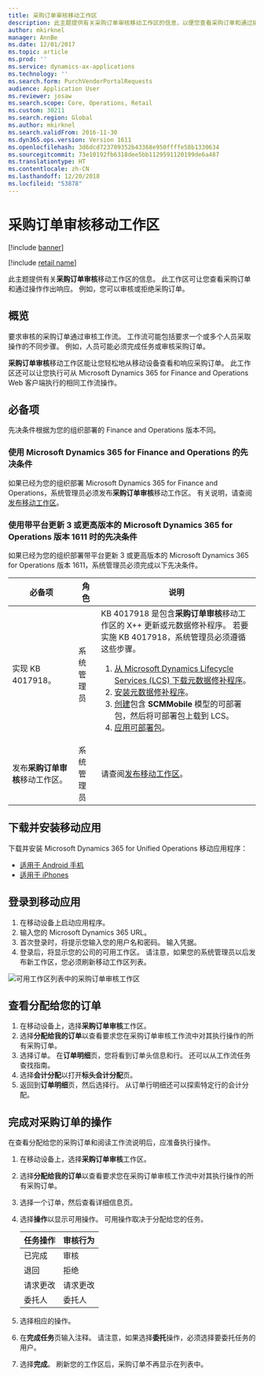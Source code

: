 ```yaml
---
title: 采购订单审核移动工作区
description: 此主题提供有关采购订单审核移动工作区的信息，以便您查看采购订单和通过操作作出响应。 例如，您可以审核或拒绝采购订单。
author: mkirknel
manager: AnnBe
ms.date: 12/01/2017
ms.topic: article
ms.prod: ''
ms.service: dynamics-ax-applications
ms.technology: ''
ms.search.form: PurchVendorPortalRequests
audience: Application User
ms.reviewer: josaw
ms.search.scope: Core, Operations, Retail
ms.custom: 30211
ms.search.region: Global
ms.author: mkirknel
ms.search.validFrom: 2016-11-30
ms.dyn365.ops.version: Version 1611
ms.openlocfilehash: 3d6dcd723709352b43368e950ffffe58b1330634
ms.sourcegitcommit: 73e10192fb6318dee5bb1129591120199de6a487
ms.translationtype: HT
ms.contentlocale: zh-CN
ms.lasthandoff: 12/20/2018
ms.locfileid: "53878"
---
```

# <a name="purchase-order-approval-mobile-workspace"></a>采购订单审核移动工作区

[!include [banner](../includes/banner.md)]

[!include [retail name](../includes/retail-name.md)]

此主题提供有关**采购订单审核**移动工作区的信息。 此工作区可让您查看采购订单和通过操作作出响应。 例如，您可以审核或拒绝采购订单。
 
## <a name="overview"></a>概览 
要求审核的采购订单通过审核工作流。 工作流可能包括要求一个或多个人员采取操作的不同步骤。 例如，人员可能必须完成任务或审核采购订单。 

**采购订单审核**移动工作区能让您轻松地从移动设备查看和响应采购订单。 此工作区还可以让您执行可从 Microsoft Dynamics 365 for Finance and Operations Web 客户端执行的相同工作流操作。

## <a name="prerequisites"></a>必备项
先决条件根据为您的组织部署的 Finance and Operations 版本不同。

### <a name="prerequisites-if-you-use-microsoft-dynamics-365-for-finance-and-operations"></a>使用 Microsoft Dynamics 365 for Finance and Operations 的先决条件 
如果已经为您的组织部署 Microsoft Dynamics 365 for Finance and Operations，系统管理员必须发布**采购订单审核**移动工作区。 有关说明，请查阅 [发布移动工作区](../../dev-itpro/mobile-apps/publish-mobile-workspace.md)。

### <a name="prerequisites-if-you-use-microsoft-dynamics-365-for-operations-version-1611-with-platform-update-3-or-later"></a>使用带平台更新 3 或更高版本的 Microsoft Dynamics 365 for Operations 版本 1611 时的先决条件
如果已经为您的组织部署带平台更新 3 或更高版本的 Microsoft Dynamics 365 for Operations 版本 1611，系统管理员必须完成以下先决条件。 

<table>
<thead>
<tr class="header">
<th>必备项</th>
<th>角色</th>
<th>说明</th>
</tr>
</thead>
<tbody>
<tr class="odd">
<td>实现 KB 4017918。</td>
<td>系统管理员</td>
<td>KB 4017918 是包含<strong>采购订单审核</strong>移动工作区的 X++ 更新或元数据修补程序。 若要实施 KB 4017918，系统管理员必须遵循这些步骤。
<ol>
<li><a href="../../dev-itpro/migration-upgrade/download-hotfix-lcs.md">从 Microsoft Dynamics Lifecycle Services (LCS) 下载元数据修补程序</a>。</li>
<li><a href="../../dev-itpro/migration-upgrade/install-metadata-hotfix-package.md">安装元数据修补程序</a>。</li>
<li><a href="../../dev-itpro/deployment/create-apply-deployable-package.md">创建</a>包含 <strong>SCMMobile</strong> 模型的可部署包，然后将可部署包上载到 LCS。</li>
<li><a href="../../dev-itpro/deployment/apply-deployable-package-system.md">应用可部署包</a>。</li>
</ol></td>
</tr>
<tr class="even">
<td>发布<strong>采购订单审核</strong>移动工作区。</td>
<td>系统管理员</td>
<td>请查阅<a href="../../dev-itpro/mobile-apps/publish-mobile-workspace.md">发布移动工作区</a>。</td>
</tr>
</tbody>
</table>

## <a name="download-and-install-the-mobile-app"></a>下载并安装移动应用
下载并安装 Microsoft Dynamics 365 for Unified Operations 移动应用程序：

- [适用于 Android 手机](https://go.microsoft.com/fwlink/?linkid=850662)
- [适用于 iPhones](https://go.microsoft.com/fwlink/?linkid=850663)


## <a name="sign-in-to-the-mobile-app"></a>登录到移动应用

1. 在移动设备上启动应用程序。
2. 输入您的 Microsoft Dynamics 365 URL。
3. 首次登录时，将提示您输入您的用户名和密码。 输入凭据。
4. 登录后，将显示您的公司的可用工作区。 请注意，如果您的系统管理员以后发布新工作区，您必须刷新移动工作区列表。

![可用工作区列表中的采购订单审核工作区](./media/po-workspaces.png)

## <a name="view-orders-that-are-assigned-to-you"></a>查看分配给您的订单
1. 在移动设备上，选择**采购订单审核**工作区。
2. 选择**分配给我的订单**以查看要求您在采购订单审核工作流中对其执行操作的所有采购订单。
3. 选择订单。 在**订单明细**页，您将看到订单头信息和行。 还可以从工作流任务查找指南。
4. 选择**会计分配**以打开**标头会计分配**页。
5. 返回到**订单明细**页，然后选择行。 从订单行明细还可以探索特定行的会计分配。

## <a name="complete-an-action-on-the-purchase-order"></a>完成对采购订单的操作
在查看分配给您的采购订单和阅读工作流说明后，应准备执行操作。

1. 在移动设备上，选择**采购订单审核**工作区。
2. 选择**分配给我的订单**以查看要求您在采购订单审核工作流中对其执行操作的所有采购订单。
3. 选择一个订单，然后查看详细信息页。
4. 选择**操作**以显示可用操作。 可用操作取决于分配给您的任务。

    | 任务操作    | 审核行为  |
    |----------------|------------------|
    | 已完成       | 审核          |
    | 退回         | 拒绝           |
    | 请求更改 | 请求更改   |
    | 委托人       | 委托人         |

5. 选择相应的操作。
6. 在**完成任务**页输入注释。 请注意，如果选择**委托**操作，必须选择要委托任务的用户。
7. 选择**完成**。 刷新您的工作区后，采购订单不再显示在列表中。 
